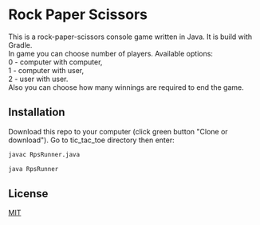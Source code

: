 # Rock Paper Scissors

This is a rock-paper-scissors console game written in Java. 
It is build with Gradle.   
In game you can choose number of players. 
Available options:  
0 - computer with computer,  
1 - computer with user,  
2 - user with user.  
Also you can choose how many winnings are required to end the game.

## Installation

Download this repo to your computer (click green button "Clone or download"). Go to tic_tac_toe directory then enter:


```bash
javac RpsRunner.java
```

```bash
java RpsRunner
```

 
## License
[MIT](https://choosealicense.com/licenses/mit/)



